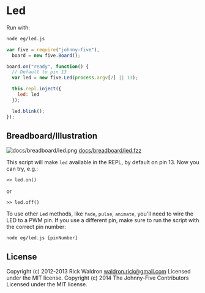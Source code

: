 # Led

Run with:
```bash
node eg/led.js
```


```javascript
var five = require("johnny-five"),
  board = new five.Board();

board.on("ready", function() {
  // Default to pin 13
  var led = new five.Led(process.argv[2] || 13);

  this.repl.inject({
    led: led
  });

  led.blink();
});


```


## Breadboard/Illustration


![docs/breadboard/led.png](breadboard/led.png)
[docs/breadboard/led.fzz](breadboard/led.fzz)

This script will make `led` available in the REPL, by default on pin 13.
Now you can try, e.g.:

`>> led.on()`

or

`>> led.off()`

To use other `Led` methods, like `fade`, `pulse`, `animate`, you'll need to
wire the LED to a PWM pin. If you use a different pin, make sure to run
the script with the correct pin number:

`node eg/led.js [pinNumber]`



## License
Copyright (c) 2012-2013 Rick Waldron <waldron.rick@gmail.com>
Licensed under the MIT license.
Copyright (c) 2014 The Johnny-Five Contributors
Licensed under the MIT license.

